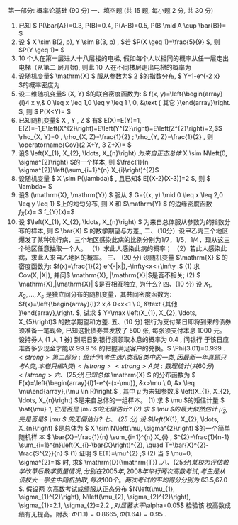 第一部分: 概率论基础 (90 分)
 一、填空题 (共 15 题, 每小题 2 分, 共 30 分)
 1. 已知 $ P(\bar{A})=0.3, P(B)=0.4, P(A-B)=0.5, P(B \mid A \cup \bar{B})= $<u>                    </u>
 2. 设 $ X \sim B(2, p), Y \sim B(3, p) , $若  $P(X \geq 1)=\frac{5}{9} $, 则  $P(Y \geq 1)= $<u>                    </u>
 3. 10 个人在第一层进人十八层楼的电梯, 假如每个人以相同的概率从任一层走出电梯（从第二 层开始), 则此 10 人在不同楼层走出电梯的概率为<u>                    </u>
 4. 设随机变量$  \mathrm{X} $ 服从参数为$ 2 $的指数分布, $ Y=1-e^{-2 x}  $的概率密度为<u>                    </u>
 5. 设二维随机变量$  (X, Y)  $的联合密度函数为: $ f(x, y)=\left\{\begin{array}{l}4 x y,& 0 \leq x \leq 1,0 \leq y \leq 1 \\ 0, &\text { 其它 }\end{array}\right. $, 则 $ P(X<Y)=  $<u>                    </u>
 6. 已知随机变量$  X , Y , Z $ 有$  E(X)=E(Y)=1, E(Z)=-1$,$E\left(X^{2}\right)=E\left(Y^{2}\right)=E\left(Z^{2}\right)=2,$$ \rho_{X, Y}=0 ,  \rho_{X, Z}=\frac{1}{2} ; \rho_{Y, Z}=\frac{1}{2} , 则  \operatorname{Cov}(2 X+Y, 3 Z+X)= $<u>                    </u>
 7. 设$  \left(X_{1}, X_{2}, \ldots, X_{n}\right)  $为来自正态总体$  X \sim N\left(0, \sigma^{2}\right)  $的一个样本, 则  $\frac{1}{n \sigma^{2}}\left(\sum_{i=1}^{n} X_{i}\right)^{2}$ <u>                    </u>
 8. 设随机变量 $ X \sim P(\lambda)$ , 且已知$  E[(X-2)(X-3)]=2 $, 则 $ \lambda= $<u>                    </u>
 9. 设$  (\mathrm{X}, \mathrm{Y}) $ 服从 $ G=\{(x, y) \mid 0 \leq x \leq 2,0 \leq y \leq 1\}  $上的均匀分布, 则  $\mathrm{X}$  和  $\mathrm{Y} $ 的边缘密度函数  $f_{X}(x)=$ <u>                    </u>$ f_{Y}(x)=$ <u>                    </u>
 10. 设  $\left(X_{1}, X_{2}, \ldots, X_{n}\right) $ 为来自总体服从参数为的指数分布的样本, 则 $ \bar{X} $ 的数学期望与方差<u>         </u> , <u>         </u>
 二、（10分）设甲乙丙三个地区爆发了某种流行病，三个地区感染此病的比例分别为$1/7，1/5，1/4$，现从这三个地区任意抽取一个人。
 （1）求此人感染此病的概率；
 （2）若此人感染此病，求此人来自乙地区的概率。
 三、 (20 分) 设随机变量  $\mathrm{X} $ 的密度函数为:  $f(x)=\frac{1}{2} e^{-|x|},-\infty<x<+\infty .$
 (1) 求  $\mathrm{Cov}(\mathrm{X}, \mathrm{|X|}) ,$ 并问$  \mathrm{X}, |\mathrm{X}|$是否不相关;
 (2) $ \mathrm{X},|\mathrm{X}|  $是否相互独立, 为什么?
 四、(10 分) 设  $X_{1}, X_{2}, \ldots, X_{s}$  是独立同分布的随机变量，其共同密度函数为:  $f(x)=\left\{\begin{array}{l}2 x,& 0<x<1 \\ 0, &\text {其他 }\end{array},\right. $, 试求 $ Y=\max \left(X_{1}, X_{2}, \ldots, X_{5}\right)$  的数学期望和方差.
 五、(10 分) 银行为支付某日即将到来的债券须准备一笔现金, 已知这批债券共发放了 500 张, 每张须支付本息 1000 元。设持券人 (1 人 1 券) 到期日到银行须领取本息的概率为  0.4 , 问银行 于该日应准备多少现金才能以  99.9 %  的把握满足客户的兑换。$  \Phi(3.01)=0.999 $.
 <strong>第二部分: 统计学 (考生选 A 类和  B  类中的一类, 因最新一年真题只考  A  类, 本卷只编  A 类)  </strong>
 <strong>A  类: 数理统计 (共 60 分)</strong>
 六、(25 分) 已知总体$  \mathrm{X} $ 的分布函数为 $ F(x)=\left\{\begin{array}{l}1-e^{-(x-\mu)}, &x>\mu \\ 0, &x \leq \mu\end{array},(\mu \in R)\right.$ , 其中  $\mu$  为未知参数,$  \left(X_{1}, X_{2}, \ldots, X_{n}\right)  $是来自总体的一组样本。
 (1) 求 $ \mu  $的矩估计量 $ \hat{\mu} _1$, 它是否是$  \mu  $的无偏估计?
 (2) 求 $ \mu  $的最大似然估计 $\hat \mu_{2} ,$ 完是否是$  \mu $ 的无偏估计? 
 七、 (25 分) 设  $\left(X_{1}, X_{2}, \ldots, X_{n}\right)  $是总体为 $ X \sim N\left(\mu, \sigma^{2}\right)  $的一个简单随机样 本 $ \bar{X}=\frac{1}{n} \sum_{i=1}^{n} X_{i} ,  S^{2}=\frac{1}{n-1} \sum_{i=1}^{n}\left(X_{i}-\bar{X}\right)^{2}, \quad T=\bar{X}^{2}-\frac{S^{2}}{n} $
 (1) 证明 $ E(T)=\mu^{2} ;$
 (2) 当 $ \mu=0, \sigma^{2}=1$  时, 求$  \mathrm{D}(\mathrm{T}) $. 
 八、(25 分) 某校为评估教学改革后教学质量情况, 分别在 2005 年, 2008 年举行两次高数考试, 考生是从该校大一学生中随机抽取, 每次 100 个。两次考试的平均得分分别为$  63.5,67.0 $. 假设两 次高数考试成绩服从正态分布  $N\left(\mu_{1}, \sigma_{1}^{2}\right), N\left(\mu_{2}, \sigma_{2}^{2}\right), \sigma_{1}=2.1, \sigma_{2}=2.2 $, 对显著水平$\alpha=0.05$  检验该 校高数成绩有无提高。附表:  $\Phi(1.1)=0.8665, \Phi(1.64)=0.95$ .
 